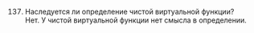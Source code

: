 137. Наследуется ли определение чистой виртуальной функции?  
Нет. У чистой виртуальной функции нет смысла в определении.
